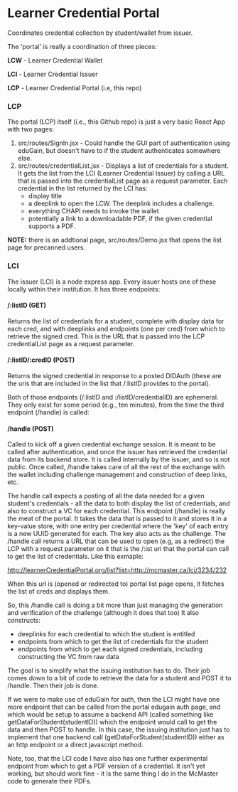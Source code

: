# Learner Credential Portal

Coordinates credential collection by student/wallet from issuer.

The 'portal' is really a coordination of three pieces:

**LCW** - Learner Credential Wallet

**LCI** - Learner Credential Issuer

**LCP** - Learner Credential Portal (i.e, this repo)

### LCP

The portal (LCP) itself (i.e., this Github repo) is just a very basic React App with two pages:

1. src/routes/SignIn.jsx - Could handle the GUI part of authentication using eduGain, but doesn't have to if the student authenticates somewhere else.
2. src/routes/credentialList.jsx - Displays a list of credentials for a student.  It gets the list from the LCI (Learner Credential Issuer) by calling a URL that is passed into the credentialList page as a request parameter.  Each credential in the list returned by the LCI has:
	- display title
	- a deeplink to open the LCW.  The deeplink includes a challenge. 
	- everything CHAPI needs to invoke the wallet
	- potentially a link to a downloadable PDF, if the given credential supports a PDF.

**NOTE:**  there is an addtional page, src/routes/Demo.jsx that opens the list page for precanned users.

### LCI

The issuer (LCI) is a node express app. Every issuer hosts one of these locally within their institution. It has three endpoints:

#### **/:listID** (GET)

Returns the list of credentials for a student, complete with display data for each cred, and with deeplinks and endpoints (one per cred) from which to retrieve the signed cred.  This is the URL that is passed into the LCP credentialList page as a request parameter.
	
#### /**:listID/:credID** (POST)

Returns the signed credential in response to a posted DIDAuth (these are the uris that are included in the list that /:listID provides to the portal).

Both of those endpoints (/:listID and :/listID/credentialID) are ephemeral.  They only exist for some period (e.g., ten minutes), from the time the third endpoint (/handle) is called:

#### **/handle** (POST)

Called to kick off a given credential exchange session.  It is meant to be called after authentication, and once the issuer has retrieved the credential data from its backend store.  It is called internally by the issuer, and so is not public.  Once called, /handle takes care of all the rest of the exchange with the wallet including challenge management and construction of deep links, etc.

The handle call expects a posting of all the data needed for a given student's credentials - all the data to both display the list of credentials, and also to construct a VC for each credential.  This endpoint (/handle) is really the meat of the portal.  It takes the data that is passed to it and stores it in a key-value store, with one entry per credential where the 'key' of each entry is a new UUID generated for each.  The key also acts as the challenge.  The /handle call returns a URL that can be used to open (e.g, as a redirect) the LCP with a request parameter on it that is the /:ist uri that the portal can call to get the list of credentials.  Like this exmaple:

http://learnerCredentialPortal.org/list?list=http://mcmaster.ca/lci/3234/232 

When this url is (opened or redirected to) portal list page opens, it fetches the list of creds and displays them. 

So, this /handle call is doing a bit more than just managing the generation and verification of the challenge (although it does that too)  It also constructs:

- deeplinks for each credential to which the student is entitled
- endpoints from which to get the list of credentials for the student
- endpoints from which to get each signed credentials, including constructing the VC from raw data    

The goal is to simplify what the issuing institution has to do.  Their job comes down to a bit of code to retrieve the data for a student and POST it to /handle.  Then their job is done.

If we were to make use of eduGain for auth, then the LCI might have one more endpoint that can be called from the portal edugain auth page, and which would be setup to assume a backend API (called something like getDataForStudent(studentID)) which the endpoint would call to get the data and then POST to handle.  In this case, the issuing institution just has to implement that one backend call (getDataForStudent(studentID)) either as an http endpoint or a direct javascript method.

Note, too, that the LCI code I have also has one further experimental endpoint from which to get a PDF version of a credential.  It isn't yet working, but should work fine - it is the same thing I do in the McMaster code to generate their PDFs.
